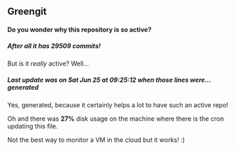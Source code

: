 ## Greengit

#### Do you wonder why this repository is so active?

##### After all it has 29509 commits!

But is it *really* active? Well...

##### Last update was on Sat Jun 25 at 09:25:12 when those lines were... generated

Yes, generated, because it certainly helps a lot to have such an active repo!

Oh and there was **27%** disk usage on the machine
where there is the cron updating this file.

Not the best way to monitor a VM in the cloud but it works! :)

